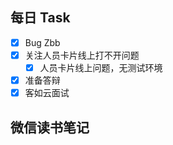 ## 每日 Task
- [x] Bug Zbb
- [x] 关注人员卡片线上打不开问题
	- [x] 人员卡片线上问题，无测试环境
- [x] 准备答辩
- [x] 客如云面试

## 微信读书笔记
<!-- start of weread -->
<!-- end of weread -->